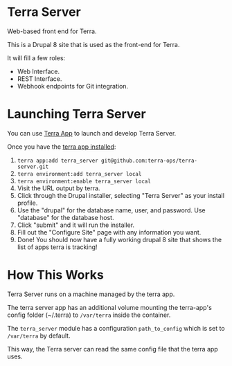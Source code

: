 Terra Server
============

Web-based front end for Terra.

This is a Drupal 8 site that is used as the front-end for Terra.

It will fill a few roles:

- Web Interface.
- REST Interface.
- Webhook endpoints for Git integration.

Launching Terra Server
======================

You can use [Terra App](http://github.com/terra-ops/terra-app) to launch and develop Terra Server.

Once you have the [terra app installed](https://github.com/terra-ops/terra-app/blob/master/docs/install.md):

1. `terra app:add terra_server git@github.com:terra-ops/terra-server.git`
2. `terra environment:add terra_server local`
3. `terra environment:enable terra_server local`
4. Visit the URL output by terra.
5. Click through the Drupal installer, selecting "Terra Server" as your install profile.
6. Use the "drupal" for the database name, user, and password.  Use "database" for the database host.
7. Click "submit" and it will run the installer.
8. Fill out the "Configure Site" page with any information you want.
8. Done! You should now have a fully working drupal 8 site that shows the list of apps terra is tracking!

How This Works
==============

Terra Server runs on a machine managed by the terra app.

The terra server app has an additional volume mounting the terra-app's config folder (~/.terra) to `/var/terra` inside the container.

The `terra_server` module has a configuration `path_to_config` which is set to `/var/terra` by default.

This way, the Terra server can read the same config file that the terra app uses.
